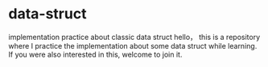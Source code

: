 # data-struct
implementation practice about classic data struct
hello，
  this is a repository where I practice the implementation about some data struct while learning. If you were also interested in this, welcome to join it.
